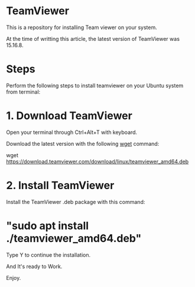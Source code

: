 # TeamViewer
This is a repository for installing Team viewer on your system.


At the time of writting this article, the latest version of TeamViewer was 
15.16.8.

# Steps
Perform the following steps to install teamviewer on your Ubuntu system
from terminal: 


# 1. Download TeamViewer

Open your terminal through Ctrl+Alt+T with keyboard.

Download the latest version with the following [wget](https://linuxize.com/post/wget-command-examples/) command:

wget https://download.teamviewer.com/download/linux/teamviewer_amd64.deb

# 2. Install TeamViewer

Install the TeamViewer .deb package with this command:

# "sudo apt install ./teamviewer_amd64.deb"

Type Y to continue the installation.


And It's ready to Work.


Enjoy.


